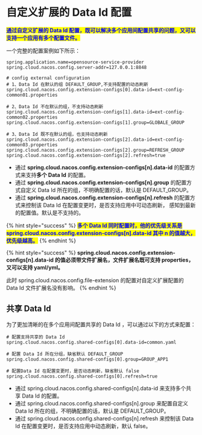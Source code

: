 # 自定义扩展的 Data Id 配置

<mark style="color:blue;">**通过自定义扩展的 Data Id 配置，既可以解决多个应用间配置共享的问题，又可以支持一个应用有多个配置文件。**</mark>

一个完整的配置案例如下所示：

```properties
spring.application.name=opensource-service-provider
spring.cloud.nacos.config.server-addr=127.0.0.1:8848

# config external configuration
# 1、Data Id 在默认的组 DEFAULT_GROUP,不支持配置的动态刷新
spring.cloud.nacos.config.extension-configs[0].data-id=ext-config-common01.properties

# 2、Data Id 不在默认的组，不支持动态刷新
spring.cloud.nacos.config.extension-configs[1].data-id=ext-config-common02.properties
spring.cloud.nacos.config.extension-configs[1].group=GLOBALE_GROUP

# 3、Data Id 既不在默认的组，也支持动态刷新
spring.cloud.nacos.config.extension-configs[2].data-id=ext-config-common03.properties
spring.cloud.nacos.config.extension-configs[2].group=REFRESH_GROUP
spring.cloud.nacos.config.extension-configs[2].refresh=true
```

* 通过 **spring.cloud.nacos.config.extension-configs\[n].data-id** 的配置方式来支持**多个 Data Id** 的配置。
* 通过 **spring.cloud.nacos.config.extension-configs\[n].group** 的配置方式自定义 Data Id 所在的组，不明确配置的话，默认是 DEFAULT\_GROUP。
* 通过 **spring.cloud.nacos.config.extension-configs\[n].refresh** 的配置方式来控制该 Data Id 在配置变更时，是否支持应用中可动态刷新， 感知到最新的配置值。默认是不支持的。

{% hint style="success" %}
<mark style="color:blue;">**多个 Data Id 同时配置时，他的优先级关系是 spring.cloud.nacos.config.extension-configs\[n].data-id 其中 n 的值越大，优先级越高。**</mark>
{% endhint %}

{% hint style="success" %}
**spring.cloud.nacos.config.extension-configs\[n].data-id 的值必须带文件扩展名，文件扩展名既可支持 properties，又可以支持 yaml/yml。**&#x20;

此时 spring.cloud.nacos.config.file-extension 的配置对自定义扩展配置的 Data Id 文件扩展名没有影响。
{% endhint %}

## 共享 Data Id

为了更加清晰的在多个应用间配置共享的 Data Id ，可以通过以下的方式来配置：

```properties
# 配置支持共享的 Data Id
spring.cloud.nacos.config.shared-configs[0].data-id=common.yaml

# 配置 Data Id 所在分组，缺省默认 DEFAULT_GROUP
spring.cloud.nacos.config.shared-configs[0].group=GROUP_APP1

# 配置Data Id 在配置变更时，是否动态刷新，缺省默认 false
spring.cloud.nacos.config.shared-configs[0].refresh=true
```

* 通过 spring.cloud.nacos.config.shared-configs\[n].data-id 来支持多个共享 Data Id 的配置。
* 通过 spring.cloud.nacos.config.shared-configs\[n].group 来配置自定义 Data Id 所在的组，不明确配置的话，默认是 DEFAULT\_GROUP。
* 通过 spring.cloud.nacos.config.shared-configs\[n].refresh 来控制该 Data Id 在配置变更时，是否支持应用中动态刷新，默认 false。

#### &#x20;<a href="#usercontent-pei-zhi-de-you-xian-ji" id="usercontent-pei-zhi-de-you-xian-ji"></a>
